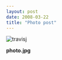 ```yaml
---
layout: post
date: 2008-03-22
title: "Photo post"
---
```

![travisj](/images/e8773bfc213e08d0ec6080d27eda8e0132dd622e647331cbdb0b191bfea4cb02.jpg)

<b>photo.jpg</b>